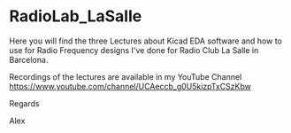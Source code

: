 # RadioLab_LaSalle


Here you will find the three Lectures about Kicad EDA software and how to use
for Radio Frequency designs I've done for Radio Club La Salle in Barcelona.

Recordings of the lectures are available in my YouTube Channel
https://www.youtube.com/channel/UCAeccb_g0U5kizpTxCSzKbw

Regards

Alex
